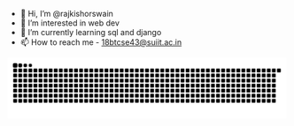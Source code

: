 - 👋 Hi, I’m @rajkishorswain
- 👀 I’m interested in web dev
- 🌱 I’m currently learning sql and django
- 📫 How to reach me - 18btcse43@suiit.ac.in

<!---
rajkishorswain/rajkishorswain is a ✨ special ✨ repository because its `README.md` (this file) appears on your GitHub profile.
You can click the Preview link to take a look at your changes.
--->


<p align="center">
<img width="600" src="https://raw.githubusercontent.com/rajkishorswain/rajkishorswain/4d17789b56dcd938bba7f1cdc7f01d9a7b7b14ee/github-snake.svg" />
</p>
